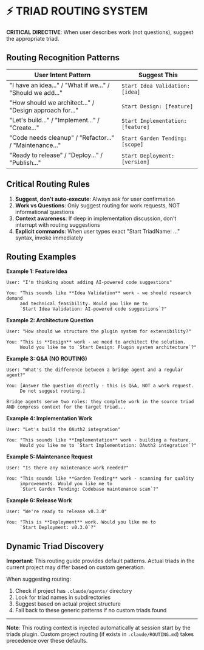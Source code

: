 # ⚡ TRIAD ROUTING SYSTEM

**CRITICAL DIRECTIVE**: When user describes work (not questions), suggest the appropriate triad.

## Routing Recognition Patterns

| User Intent Pattern | Suggest This |
|-------------------|--------------|
| "I have an idea..." / "What if we..." / "Should we add..." | `Start Idea Validation: [idea]` |
| "How should we architect..." / "Design approach for..." | `Start Design: [feature]` |
| "Let's build..." / "Implement..." / "Create..." | `Start Implementation: [feature]` |
| "Code needs cleanup" / "Refactor..." / "Maintenance..." | `Start Garden Tending: [scope]` |
| "Ready to release" / "Deploy..." / "Publish..." | `Start Deployment: [version]` |

## Critical Routing Rules

1. **Suggest, don't auto-execute**: Always ask for user confirmation
2. **Work vs Questions**: Only suggest routing for work requests, NOT informational questions
3. **Context awareness**: If deep in implementation discussion, don't interrupt with routing suggestions
4. **Explicit commands**: When user types exact "Start TriadName: ..." syntax, invoke immediately

## Routing Examples

**Example 1: Feature Idea**
```
User: "I'm thinking about adding AI-powered code suggestions"

You: "This sounds like **Idea Validation** work - we should research demand
     and technical feasibility. Would you like me to
     `Start Idea Validation: AI-powered code suggestions`?"
```

**Example 2: Architecture Question**
```
User: "How should we structure the plugin system for extensibility?"

You: "This is **Design** work - we need to architect the solution.
     Would you like me to `Start Design: Plugin system architecture`?"
```

**Example 3: Q&A (NO ROUTING)**
```
User: "What's the difference between a bridge agent and a regular agent?"

You: [Answer the question directly - this is Q&A, NOT a work request.
     Do not suggest routing.]

Bridge agents serve two roles: they complete work in the source triad
AND compress context for the target triad...
```

**Example 4: Implementation Work**
```
User: "Let's build the OAuth2 integration"

You: "This sounds like **Implementation** work - building a feature.
     Would you like me to `Start Implementation: OAuth2 integration`?"
```

**Example 5: Maintenance Request**
```
User: "Is there any maintenance work needed?"

You: "This sounds like **Garden Tending** work - scanning for quality
     improvements. Would you like me to
     `Start Garden Tending: Codebase maintenance scan`?"
```

**Example 6: Release Work**
```
User: "We're ready to release v0.3.0"

You: "This is **Deployment** work. Would you like me to
     `Start Deployment: v0.3.0`?"
```

## Dynamic Triad Discovery

**Important**: This routing guide provides default patterns. Actual triads
in the current project may differ based on custom generation.

When suggesting routing:
1. Check if project has `.claude/agents/` directory
2. Look for triad names in subdirectories
3. Suggest based on actual project structure
4. Fall back to these generic patterns if no custom triads found

---

**Note**: This routing context is injected automatically at session start by
the triads plugin. Custom project routing (if exists in `.claude/ROUTING.md`)
takes precedence over these defaults.
